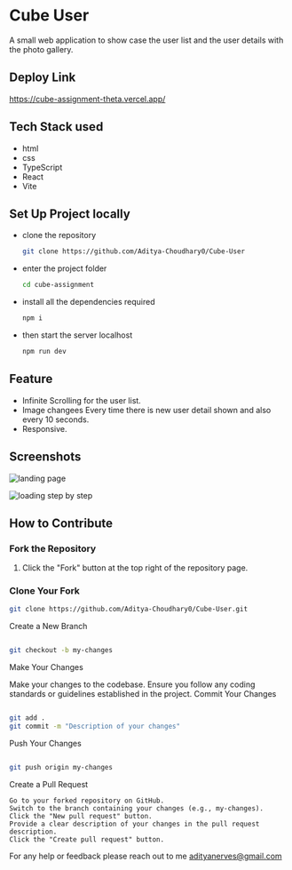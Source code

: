 # Cube User

A small web application to show case the user list and the user details with the photo gallery.

## Deploy Link

https://cube-assignment-theta.vercel.app/

## Tech Stack used 
- html
- css
- TypeScript
- React
- Vite

## Set Up Project locally
- clone the repository
  ```bash
  git clone https://github.com/Aditya-Choudhary0/Cube-User
  ```
  
- enter the project folder
  ```bash
  cd cube-assignment
  ```
- install all the dependencies required
   ```bash
  npm i
  ```
- then start the server localhost
  ```bash
  npm run dev
  ```

## Feature
- Infinite Scrolling for the user list.
- Image changees Every time there is new user detail shown and also every 10 seconds.
- Responsive.

## Screenshots

![landing page](https://github.com/Aditya-Choudhary0/Cube-User/assets/113030961/1c665453-d39c-4849-9bce-748276fd4dda)

![loading step by step](https://github.com/Aditya-Choudhary0/Cube-User/assets/113030961/6e0873a2-f2e4-41ff-97f5-b01d1853766c)


## How to Contribute

### Fork the Repository
1. Click the "Fork" button at the top right of the repository page.

### Clone Your Fork
```bash
git clone https://github.com/Aditya-Choudhary0/Cube-User.git
```
Create a New Branch

```bash

git checkout -b my-changes
```
Make Your Changes

Make your changes to the codebase. Ensure you follow any coding standards or guidelines established in the project.
Commit Your Changes

```bash

git add .
git commit -m "Description of your changes"
```
Push Your Changes

```bash

git push origin my-changes
```
Create a Pull Request

    Go to your forked repository on GitHub.
    Switch to the branch containing your changes (e.g., my-changes).
    Click the "New pull request" button.
    Provide a clear description of your changes in the pull request description.
    Click the "Create pull request" button.

For any help or feedback please reach out to me adityanerves@gmail.com
